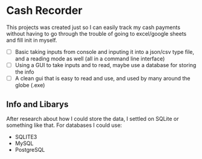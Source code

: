 # Cash Recorder
This projects was created just so I can easily track my cash payments without having to go through the trouble of going to excel/google sheets and fill init in myself.

- [ ] Basic taking inputs from console and inputing it into a json/csv type file, and a reading mode as well (all in a command line interface)
- [ ] Using a GUI to take inputs and to read, maybe use a database for storing the info
- [ ] A clean gui that is easy to read and use, and used by many around the globe (.exe)

## Info and Libarys
After research about how I could store the data, I settled on SQLite or something like that.
For databases I could use:
- SQLITE3
- MySQL
- PostgreSQL


